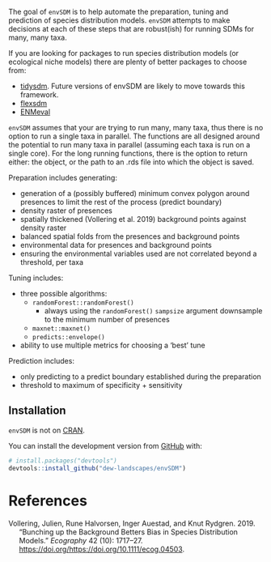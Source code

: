
<!-- README.md is generated from README.Rmd. Please edit that file -->

The goal of `envSDM` is to help automate the preparation, tuning and
prediction of species distribution models. `envSDM` attempts to make
decisions at each of these steps that are robust(ish) for running SDMs
for many, many taxa.

If you are looking for packages to run species distribution models (or
ecological niche models) there are plenty of better packages to choose
from:

- [tidysdm](https://cran.r-project.org/web/packages/tidysdm/index.html).
  Future versions of envSDM are likely to move towards this framework.
- [flexsdm](https://sjevelazco.github.io/flexsdm/)
- [ENMeval](https://cran.r-project.org/web/packages/ENMeval/index.html)

`envSDM` assumes that your are trying to run many, many taxa, thus there
is no option to run a single taxa in parallel. The functions are all
designed around the potential to run many taxa in parallel (assuming
each taxa is run on a single core). For the long running functions,
there is the option to return either: the object, or the path to an .rds
file into which the object is saved.

Preparation includes generating:

- generation of a (possibly buffered) minimum convex polygon around
  presences to limit the rest of the process (predict boundary)
- density raster of presences
- spatially thickened (Vollering et al. 2019) background points against
  density raster
- balanced spatial folds from the presences and background points
- environmental data for presences and background points
- ensuring the environmental variables used are not correlated beyond a
  threshold, per taxa

Tuning includes:

- three possible algorithms:
  - `randomForest::randomForest()`
    - always using the `randomForest()` `sampsize` argument downsample
      to the minimum number of presences
  - `maxnet::maxnet()`
  - `predicts::envelope()`
- ability to use multiple metrics for choosing a ‘best’ tune

Prediction includes:

- only predicting to a predict boundary established during the
  preparation
- threshold to maximum of specificity + sensitivity

## Installation

`envSDM` is not on [CRAN](https://CRAN.R-project.org).

You can install the development version from
[GitHub](https://github.com/) with:

``` r
# install.packages("devtools")
devtools::install_github("dew-landscapes/envSDM")
```

# References

<div id="refs" class="references csl-bib-body hanging-indent">

<div id="ref-RN4592" class="csl-entry">

Vollering, Julien, Rune Halvorsen, Inger Auestad, and Knut Rydgren.
2019. “Bunching up the Background Betters Bias in Species Distribution
Models.” *Ecography* 42 (10): 1717–27.
https://doi.org/<https://doi.org/10.1111/ecog.04503>.

</div>

</div>
